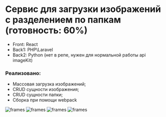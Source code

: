 # Сервис для загрузки изображений с разделением по папкам (готовность: 60%)

- Front: React
- Back1: PHP\Laravel
- Back2: Python (нет в репе, нужен для нормальной работы api imageKit)

### Реализовано:
- Массовая загрузка изображений;
- CRUD сущности изображения;
- CRUD сущности папки;
- Сборка при помощи webpack

![frames]("https://ik.imagekit.io/xdzsyg94tzap/tr:n-ik_ml_thumbnail/frames/usr_1/Moi_Risunki/frames0_G8cA_Ef0j.png")
![frames](https://ik.imagekit.io/xdzsyg94tzap/tr:n-ik_ml_thumbnail/frames/usr_1/Moi_Risunki/frames1_hfKAnXrla.png")
![frames](https://ik.imagekit.io/xdzsyg94tzap/tr:n-ik_ml_thumbnail/frames/usr_1/Moi_Risunki/frames3_9FMGvOwJR.png")
![frames](https://ik.imagekit.io/xdzsyg94tzap/tr:n-ik_ml_thumbnail/frames/usr_1/Moi_Risunki/frames2_Kan3EVJbG.png")
